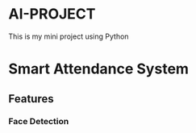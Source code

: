 # AI-PROJECT
This is my mini project using Python
# Smart Attendance System
## Features
### Face Detection

